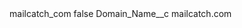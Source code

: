 <?xml version="1.0" encoding="UTF-8"?>
<CustomMetadata xmlns="http://soap.sforce.com/2006/04/metadata" xmlns:xsi="http://www.w3.org/2001/XMLSchema-instance" xmlns:xsd="http://www.w3.org/2001/XMLSchema">
    <label>mailcatch_com</label>
    <protected>false</protected>
    <values>
        <field>Domain_Name__c</field>
        <value xsi:type="xsd:string">mailcatch.com</value>
    </values>
</CustomMetadata>
